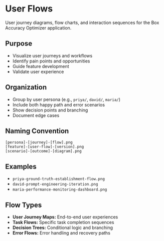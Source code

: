 # User Flows

User journey diagrams, flow charts, and interaction sequences for the Box Accuracy Optimizer application.

## Purpose
- Visualize user journeys and workflows
- Identify pain points and opportunities
- Guide feature development
- Validate user experience

## Organization
- Group by user persona (e.g., `priya/`, `david/`, `maria/`)
- Include both happy path and error scenarios
- Show decision points and branching
- Document edge cases

## Naming Convention
```
[persona]-[journey]-[flow].png
[feature]-[user-flow]-[version].png
[scenario]-[outcome]-[diagram].png
```

## Examples
- `priya-ground-truth-establishment-flow.png`
- `david-prompt-engineering-iteration.png`
- `maria-performance-monitoring-dashboard.png`

## Flow Types
- **User Journey Maps:** End-to-end user experiences
- **Task Flows:** Specific task completion sequences
- **Decision Trees:** Conditional logic and branching
- **Error Flows:** Error handling and recovery paths 